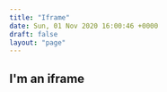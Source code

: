 ```yaml
---
title: "Iframe"
date: Sun, 01 Nov 2020 16:00:46 +0000
draft: false
layout: "page"
---
```


## I'm an iframe

<script>
  console.log('coming from the iframe');
  console.log(`the document referrer is ${document.referrer}`);
  document.cookie="c_is_for==cookies";
  </script>
